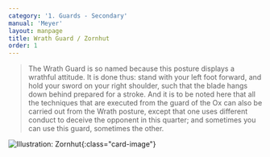 ```yaml
---
category: '1. Guards - Secondary'
manual: 'Meyer'
layout: manpage
title: Wrath Guard / Zornhut
order: 1
---
```


> The Wrath Guard is so named because this posture displays a wrathful attitude. It is done thus: stand with your left foot forward, and hold your sword on your right shoulder, such that the blade hangs down behind prepared for a stroke. And it is to be noted here that all the techniques that are executed from the guard of the Ox can also be carried out from the Wrath posture, except that one uses different conduct to deceive the opponent in this quarter; and sometimes you can use this guard, sometimes the other.

![Illustration: Zornhut](/manuals/meyer/images/guards/zornhut-illustration.jpg){:class="card-image"}